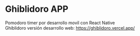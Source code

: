 <h1> Ghiblidoro APP </h1>

Pomodoro timer por desarrollo movil con React Native </br>
Ghiblidoro versión desarrollo web: https://ghiblidoro.vercel.app/
